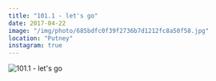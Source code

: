 ```yaml
---
title: "101.1 - let's go"
date: 2017-04-22
image: "/img/photo/685bdfc0f39f2736b7d1212fc8a50f58.jpg"
location: "Putney"
instagram: true
---
```


![101.1 - let's go](/img/photo/685bdfc0f39f2736b7d1212fc8a50f58.jpg)
